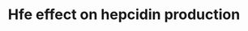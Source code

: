 ---
annotations:
- id: PW:0000004
  parent: regulatory pathway
  type: Pathway Ontology
  value: regulatory pathway
- id: PW:0000590
  parent: regulatory pathway
  type: Pathway Ontology
  value: iron homeostasis pathway
- id: PW:0000590
  parent: regulatory pathway
  type: Pathway Ontology
  value: iron homeostasis pathway
- id: PW:0000004
  parent: regulatory pathway
  type: Pathway Ontology
  value: regulatory pathway
authors:
- Khanspers
- AlexanderPico
description: new pathway, converted from mouse WP3673
last-edited: 2018-02-20
ndex: 5a334087-8b68-11eb-9e72-0ac135e8bacf
organisms:
- Homo sapiens
redirect_from:
- /index.php/Pathway:WP3924
- /instance/WP3924
revision: null
schema-jsonld:
- '@context': https://schema.org/
  '@id': https://wikipathways.github.io/pathways/WP3924.html
  '@type': Dataset
  creator:
    '@type': Organization
    name: WikiPathways
  description: new pathway, converted from mouse WP3673
  keywords:
  - BMP6
  - HAMP
  - HFE
  - HFE2
  - ID1
  - SMAD7
  - TMPRSS6
  license: CC0
  name: Hfe effect on hepcidin production
seo: CreativeWork
title: Hfe effect on hepcidin production
wpid: WP3924
---